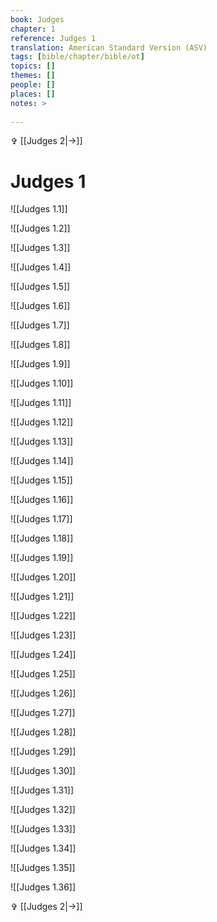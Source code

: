 ```yaml
---
book: Judges
chapter: 1
reference: Judges 1
translation: American Standard Version (ASV)
tags: [bible/chapter/bible/ot]
topics: []
themes: []
people: []
places: []
notes: >
  
---
```


✞ [[Judges 2|->]]

# Judges 1

![[Judges 1.1]]

![[Judges 1.2]]

![[Judges 1.3]]

![[Judges 1.4]]

![[Judges 1.5]]

![[Judges 1.6]]

![[Judges 1.7]]

![[Judges 1.8]]

![[Judges 1.9]]

![[Judges 1.10]]

![[Judges 1.11]]

![[Judges 1.12]]

![[Judges 1.13]]

![[Judges 1.14]]

![[Judges 1.15]]

![[Judges 1.16]]

![[Judges 1.17]]

![[Judges 1.18]]

![[Judges 1.19]]

![[Judges 1.20]]

![[Judges 1.21]]

![[Judges 1.22]]

![[Judges 1.23]]

![[Judges 1.24]]

![[Judges 1.25]]

![[Judges 1.26]]

![[Judges 1.27]]

![[Judges 1.28]]

![[Judges 1.29]]

![[Judges 1.30]]

![[Judges 1.31]]

![[Judges 1.32]]

![[Judges 1.33]]

![[Judges 1.34]]

![[Judges 1.35]]

![[Judges 1.36]]

✞ [[Judges 2|->]]
